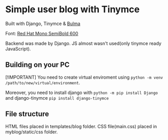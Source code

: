 # Simple user blog with Tinymce

Built with Django, Tinymce & [Bulma](https://bulma.io/)

Font: [Red Hat Mono SemiBold 600](https://fonts.google.com/specimen/Red+Hat+Mono)

Backend was made by Django. JS almost wasn't used(only tinymce ready JavaScript).

## Building on your PC

[!IMPORTANT]
You need to create virtual enviroment using `python -m venv /path/to/new/virtual/environment`. 

Moreover, you need to install django with `python -m pip install Django` and django-tinymce `pip install django-tinymce`

## File structure

HTML files placed in templates/blog folder. CSS file(main.css) placed in myblog/static/css folder.
